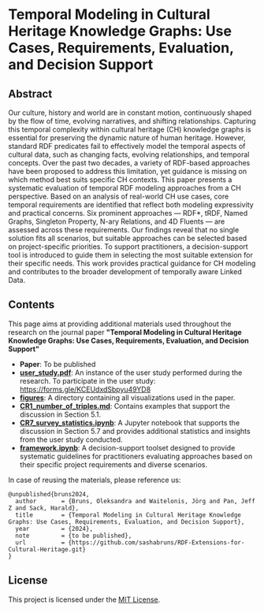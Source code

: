 # Temporal Modeling in Cultural Heritage Knowledge Graphs: Use Cases, Requirements, Evaluation, and Decision Support
## **Abstract** <br>
Our culture, history and world are in constant motion, continuously shaped by the flow of time, evolving narratives, and shifting relationships. Capturing this temporal complexity within cultural heritage (CH) knowledge graphs is essential for preserving the dynamic nature of human heritage. However, standard RDF predicates fail to effectively model the temporal aspects of cultural data, such as changing facts, evolving relationships, and temporal concepts. Over the past two decades, a variety of RDF-based approaches have been proposed to address this limitation, yet guidance is missing on which method best suits specific CH contexts. This paper presents a systematic evaluation of temporal RDF modeling approaches from a CH perspective. Based on an analysis of real-world CH use cases, core temporal requirements are identified that reflect both modeling expressivity and practical concerns. Six prominent approaches — RDF*, tRDF, Named Graphs, Singleton Property, N-ary Relations, and 4D Fluents — are assessed across these requirements. Our findings reveal that no single solution fits all scenarios, but suitable approaches can be selected based on project-specific priorities. To support practitioners, a decision-support tool is introduced to guide them in selecting the most suitable extension for their specific needs. This work provides practical guidance for CH modeling and contributes to the broader development of temporally aware Linked Data.

## **Contents**
This page aims at providing additional materials used throughout the research on the journal paper **"Temporal Modeling in Cultural Heritage Knowledge Graphs: Use Cases, Requirements, Evaluation, and Decision Support"**

- **Paper**: To be published
- **[user_study.pdf](https://github.com/sashabruns/RDF-Extensions-for-Cultural-Heritage/blob/667e7b88b0f6101322615c6e00064c8adc4b139a/user_study.pdf)**: An instance of the user study performed during the research. To participate in the user study: https://forms.gle/KCEUdxdSbpyu49YD8
- **[figures](https://github.com/sashabruns/RDF-Extensions-for-Cultural-Heritage/tree/3e58fcaab4316202d2a496a21e3aca77fb77a071/figures)**: A directory containing all visualizations used in the paper.
- **[CR1_number_of_triples.md](https://github.com/sashabruns/RDF-Extensions-for-Cultural-Heritage/blob/667e7b88b0f6101322615c6e00064c8adc4b139a/CR1_number_of_triples.md)**: Contains examples that support the discussion in Section 5.1.
- **[CR7_survey_statistics.ipynb](https://github.com/sashabruns/RDF-Extensions-for-Cultural-Heritage/blob/667e7b88b0f6101322615c6e00064c8adc4b139a/CR7_survey_statistics.ipynb)**: A Jupyter notebook that supports the discussion in Section 5.7 and provides additional statistics and insights from the user study conducted.
- **[framework.ipynb](framework.ipynb)**: A decision-support toolset designed to provide systematic guidelines for practitioners evaluating approaches based on their specific project requirements and diverse scenarios. 

In case of reusing the materials, please reference us:
```
@unpublished{bruns2024,
  author       = {Bruns, Oleksandra and Waitelonis, Jörg and Pan, Jeff Z and Sack, Harald},
  title        = {Temporal Modeling in Cultural Heritage Knowledge Graphs: Use Cases, Requirements, Evaluation, and Decision Support},
  year         = {2024},
  note         = {to be published},
  url          = {https://github.com/sashabruns/RDF-Extensions-for-Cultural-Heritage.git}
}
```
## License
This project is licensed under the [MIT License](LICENSE).
